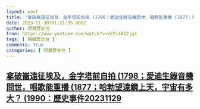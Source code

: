 ```yaml
---
layout: post
title: "拿破崙遠征埃及，金字塔前自拍 (1798；愛迪生錄音機問世，唱歌能重播 (1877；哈勃望遠鏡上天，宇宙有多大？ (1990：歷史事件20231129"
date: 2023-11-30T01:21:35.000Z
author: 明鏡歷史台
from: https://www.youtube.com/watch?v=VEYi4B12jg4
tags: [ 明鏡歷史台 ]
comments: True
categories: [ 明鏡歷史台 ]
---
```

<!--1701307295000-->
[拿破崙遠征埃及，金字塔前自拍 (1798；愛迪生錄音機問世，唱歌能重播 (1877；哈勃望遠鏡上天，宇宙有多大？ (1990：歷史事件20231129](https://www.youtube.com/watch?v=VEYi4B12jg4)
------

<div>

</div>
